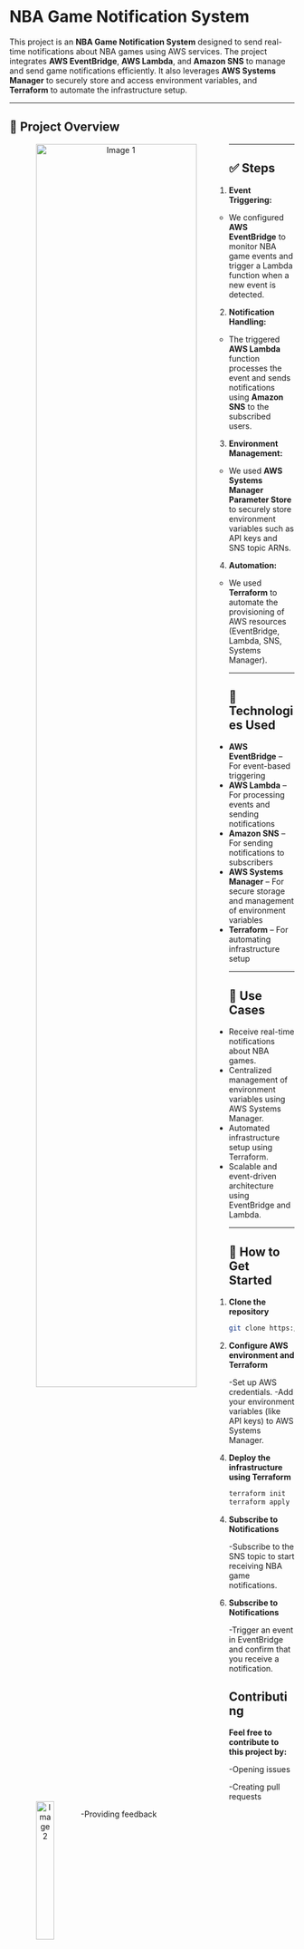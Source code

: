 # NBA Game Notification System

This project is an **NBA Game Notification System** designed to send real-time notifications about NBA games using AWS services. The project integrates **AWS EventBridge**, **AWS Lambda**, and **Amazon SNS** to manage and send game notifications efficiently. It also leverages **AWS Systems Manager** to securely store and access environment variables, and **Terraform** to automate the infrastructure setup.

---

## 📖 **Project Overview**  

<p align="center">
  <img src="https://github.com/user-attachments/assets/de6a06a1-334c-4288-a1a3-073629ee0fb6" width="75%" alt="Image 1" style="float:left; margin-right: 10px;">
  <img src="https://github.com/user-attachments/assets/a755f8e4-9db2-4534-9cd2-bd2151988645" width="25%" alt="Image 2" style="float:left;">
</p>

---

## ✅ **Steps**  
1. **Event Triggering:**  
   - We configured **AWS EventBridge** to monitor NBA game events and trigger a Lambda function when a new event is detected.  

2. **Notification Handling:**  
   - The triggered **AWS Lambda** function processes the event and sends notifications using **Amazon SNS** to the subscribed users.  

3. **Environment Management:**  
   - We used **AWS Systems Manager Parameter Store** to securely store environment variables such as API keys and SNS topic ARNs.  

4. **Automation:**  
   - We used **Terraform** to automate the provisioning of AWS resources (EventBridge, Lambda, SNS, Systems Manager).  

---

## 🚀 **Technologies Used**  
- **AWS EventBridge** – For event-based triggering  
- **AWS Lambda** – For processing events and sending notifications  
- **Amazon SNS** – For sending notifications to subscribers  
- **AWS Systems Manager** – For secure storage and management of environment variables  
- **Terraform** – For automating infrastructure setup  

---

## 🎯 **Use Cases**  
- Receive real-time notifications about NBA games.  
- Centralized management of environment variables using AWS Systems Manager.  
- Automated infrastructure setup using Terraform.  
- Scalable and event-driven architecture using EventBridge and Lambda.  

---

## 🏁 **How to Get Started**  
1. **Clone the repository**  
```bash
git clone https://github.com/skavanas/nba-game-notification.git
```
2. **Configure AWS environment and Terraform**
   
-Set up AWS credentials.
-Add your environment variables (like API keys) to AWS Systems Manager.

4. **Deploy the infrastructure using Terraform**
```bash
terraform init  
terraform apply 
```
4. **Subscribe to Notifications**
   
-Subscribe to the SNS topic to start receiving NBA game notifications.

6. **Subscribe to Notifications**
   
-Trigger an event in EventBridge and confirm that you receive a notification.

## Contributing
**Feel free to contribute to this project by:**


-Opening issues

-Creating pull requests

-Providing feedback

   

